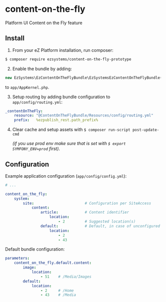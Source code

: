 # content-on-the-fly
Platform UI Content on the Fly feature

## Install

1. From your eZ Platform installation, run composer:

  ```sh
  $ composer require ezsystems/content-on-the-fly-prototype
  ```

2. Enable the bundle by adding:

  ```php
  new EzSystems\EzContentOnTheFlyBundle\EzSystemsEzContentOnTheFlyBundle()
  ```

  to `app/AppKernel.php`.

3. Setup routing by adding bundle configuration to `app/config/routing.yml`:

  ```yml
  _contentOnTheFly:
      resource: "@ContentOnTheFlyBundle/Resources/config/routing.yml"
      prefix:   %ezpublish_rest.path_prefix%
  ```

4. Clear cache and setup assets with `$ composer run-script post-update-cmd`

   *(if you use prod env make sure that is set with `$ export SYMFONY_ENV=prod` first)*.


## Configuration
Example application configuration (`app/config/config.yml`):
```yml
# ...

content_on_the_fly:
    system:
        site:                       # Configuration per SiteAccess
            content:
                article:            # Content identifier
                    location:
                        - 2         # Suggested location(s)
                default:            # Default, in case of unconfigured content identifier
                    location:
                        - 2
                        - 43
```

Default bundle configuration:
```yml
parameters:
    content_on_the_fly.default.content:
        image:
            location:
                - 51    # /Media/Images
        default:
            location:
                - 2     # /Home
                - 43    # /Media
```
